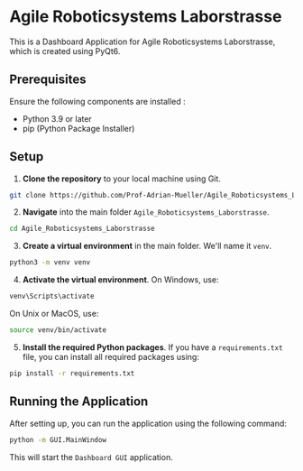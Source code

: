 
# Agile Roboticsystems Laborstrasse

This is a Dashboard Application for Agile Roboticsystems Laborstrasse, which is created using PyQt6.

## Prerequisites

Ensure the following components are installed :
- Python 3.9 or later
- pip (Python Package Installer)

## Setup

1. **Clone the repository** to your local machine using Git.

```bash
git clone https://github.com/Prof-Adrian-Mueller/Agile_Roboticsystems_Laborstrasse.git
```

2. **Navigate** into the main folder `Agile_Roboticsystems_Laborstrasse`.

```bash
cd Agile_Roboticsystems_Laborstrasse
```

3. **Create a virtual environment** in the main folder. We'll name it `venv`.

```bash
python3 -m venv venv
```

4. **Activate the virtual environment**. On Windows, use:

```bash
venv\Scripts\activate
```

On Unix or MacOS, use:

```bash
source venv/bin/activate
```

5. **Install the required Python packages**. If you have a `requirements.txt` file, you can install all required packages using:

```bash
pip install -r requirements.txt
```

## Running the Application

After setting up, you can run the application using the following command:

```bash
python -m GUI.MainWindow
```

This will start the ``Dashboard GUI`` application.

